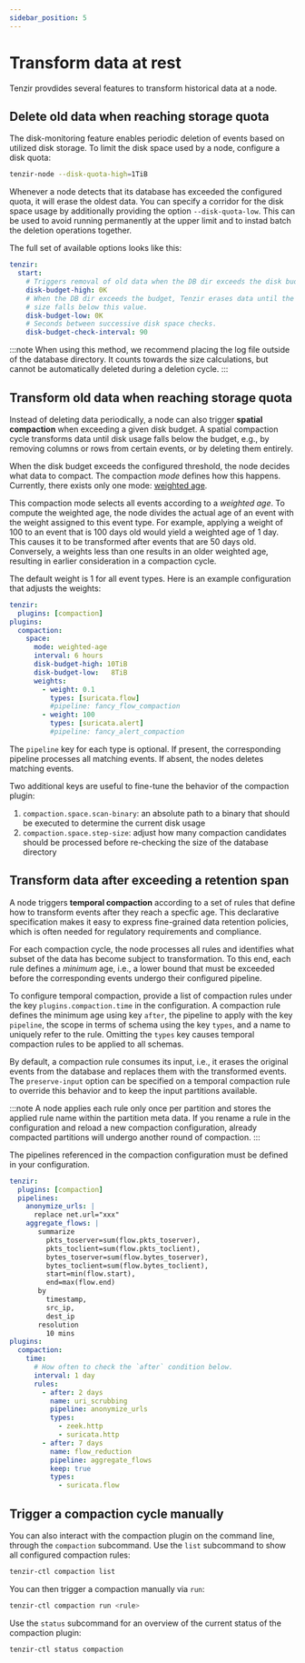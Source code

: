 ```yaml
---
sidebar_position: 5
---
```


# Transform data at rest

Tenzir provdides several features to transform historical data at a node.

## Delete old data when reaching storage quota

The disk-monitoring feature enables periodic deletion of events based on
utilized disk storage. To limit the disk space used by a node, configure a disk
quota:

```bash
tenzir-node --disk-quota-high=1TiB
```

Whenever a node detects that its database has exceeded the configured quota, it
will erase the oldest data. You can specify a corridor for the disk space usage
by additionally providing the option `--disk-quota-low`. This can be used to
avoid running permanently at the upper limit and to instad batch the deletion
operations together.

The full set of available options looks like this:

```yaml
tenzir:
  start:
    # Triggers removal of old data when the DB dir exceeds the disk budget.
    disk-budget-high: 0K
    # When the DB dir exceeds the budget, Tenzir erases data until the directory
    # size falls below this value.
    disk-budget-low: 0K
    # Seconds between successive disk space checks.
    disk-budget-check-interval: 90
```

:::note
When using this method, we recommend placing the log file outside of the
database directory. It counts towards the size calculations, but cannot be
automatically deleted during a deletion cycle.
:::

## Transform old data when reaching storage quota

Instead of deleting data periodically, a node can also trigger **spatial
compaction** when exceeding a given disk budget. A spatial compaction cycle
transforms data until disk usage falls below the budget, e.g., by removing
columns or rows from certain events, or by deleting them entirely.

When the disk budget exceeds the configured threshold, the node decides what
data to compact. The compaction *mode* defines how this happens. Currently,
there exists only one mode: [weighted age](#weighted-age).

This compaction mode selects all events according to a *weighted age*. To
compute the weighted age, the node divides the actual age of an event with the
weight assigned to this event type. For example, applying a weight of 100 to an
event that is 100 days old would yield a weighted age of 1 day. This causes it
to be transformed after events that are 50 days old. Conversely, a weights less
than one results in an older weighted age, resulting in earlier consideration in
a compaction cycle.

The default weight is 1 for all event types. Here is an example configuration
that adjusts the weights:

```yaml
tenzir:
  plugins: [compaction]
plugins:
  compaction:
    space:
      mode: weighted-age
      interval: 6 hours
      disk-budget-high: 10TiB
      disk-budget-low:   8TiB
      weights:
        - weight: 0.1
          types: [suricata.flow]
          #pipeline: fancy_flow_compaction
        - weight: 100
          types: [suricata.alert]
          #pipeline: fancy_alert_compaction
```

The `pipeline` key for each type is optional. If present, the corresponding
pipeline processes all matching events. If absent, the nodes deletes matching
events.

Two additional keys are useful to fine-tune the behavior of the compaction
plugin:

1. `compaction.space.scan-binary`: an absolute path to a binary that should be
   executed to determine the current disk usage
2. `compaction.space.step-size`: adjust how many compaction candidates should be
   processed before re-checking the size of the database directory

## Transform data after exceeding a retention span

A node triggers **temporal compaction** according to a set of rules that define
how to transform events after they reach a specfic age. This declarative
specification makes it easy to express fine-grained data retention policies,
which is often needed for regulatory requirements and compliance.

For each compaction cycle, the node processes all rules and identifies what
subset of the data has become subject to transformation. To this end, each rule
defines a *minimum* age, i.e., a lower bound that must be exceeded before the
corresponding events undergo their configured pipeline.

To configure temporal compaction, provide a list of compaction rules under the
key `plugins.compaction.time` in the configuration. A compaction rule defines
the minimum age using key `after`, the pipeline to apply with the key
`pipeline`, the scope in terms of schema using the key `types`, and a name to
uniquely refer to the rule. Omitting the `types` key causes temporal compaction
rules to be applied to all schemas.

By default, a compaction rule consumes its input, i.e., it erases the original
events from the database and replaces them with the transformed events. The
`preserve-input` option can be specified on a temporal compaction rule to
override this behavior and to keep the input partitions available.

:::note
A node applies each rule only once per partition and stores the applied rule
name within the partition meta data. If you rename a rule in the configuration
and reload a new compaction configuration, already compacted partitions will
undergo another round of compaction.
:::

The pipelines referenced in the compaction configuration must be defined in your
configuration.

```yaml
tenzir:
  plugins: [compaction]
  pipelines:
    anonymize_urls: |
      replace net.url="xxx"
    aggregate_flows: |
       summarize 
         pkts_toserver=sum(flow.pkts_toserver),
         pkts_toclient=sum(flow.pkts_toclient),
         bytes_toserver=sum(flow.bytes_toserver),
         bytes_toclient=sum(flow.bytes_toclient),
         start=min(flow.start),
         end=max(flow.end)
       by
         timestamp,
         src_ip,
         dest_ip
       resolution
         10 mins
plugins:
  compaction:
    time:
      # How often to check the `after` condition below.
      interval: 1 day
      rules:
        - after: 2 days
          name: uri_scrubbing
          pipeline: anonymize_urls
          types:
            - zeek.http
            - suricata.http
        - after: 7 days
          name: flow_reduction
          pipeline: aggregate_flows
          keep: true
          types:
            - suricata.flow
```

## Trigger a compaction cycle manually

You can also interact with the compaction plugin on the command line, through
the `compaction` subcommand. Use the `list` subcommand to show all configured
compaction rules:

```bash
tenzir-ctl compaction list
```

You can then trigger a compaction manually via `run`:

```bash
tenzir-ctl compaction run <rule>
```

Use the `status` subcommand for an overview of the current status of the
compaction plugin:

```bash
tenzir-ctl status compaction
```
